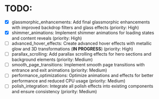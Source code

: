 # TODO:

- [x] glassmorphic_enhancements: Add final glassmorphic enhancements with improved backdrop filters and glass effects (priority: High)
- [x] shimmer_animations: Implement shimmer animations for loading states and content reveals (priority: High)
- [ ] advanced_hover_effects: Create advanced hover effects with metallic glow and 3D transformations (**IN PROGRESS**) (priority: High)
- [ ] parallax_scrolling: Add parallax scrolling effects for hero sections and background elements (priority: Medium)
- [ ] smooth_page_transitions: Implement smooth page transitions with entrance and exit animations (priority: Medium)
- [ ] performance_optimizations: Optimize animations and effects for better performance and reduced CPU usage (priority: Medium)
- [ ] polish_integration: Integrate all polish effects into existing components and ensure consistency (priority: Medium)
